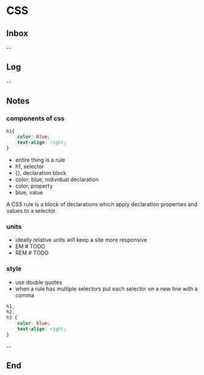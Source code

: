 # CSS

## Inbox

--

## Log

--

## Notes

### components of css

```css
h1{
    color: blue;
    text-align: right;
}
```

- entire thing is a rule
- h1, selector
- {}, declaration block
- color: blue, individual declaration
- color, property
- blue, value

A CSS rule is a block of declarations which apply declaration properties and values to a selector.

### units

- ideally relative units will keep a site more responsive
- EM # TODO
- REM # TODO

### style

- use double quotes
- when a rule has multiple selectors put each selector on a new line with a comma

```css
h1,
h2,
h3 {
    color: blue;
    text-align: right;
}
```

--

## End
